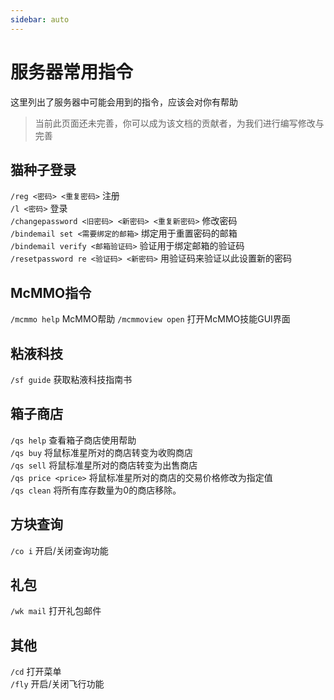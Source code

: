```yaml
---
sidebar: auto
---
```


# 服务器常用指令
这里列出了服务器中可能会用到的指令，应该会对你有帮助

> 当前此页面还未完善，你可以成为该文档的贡献者，为我们进行编写修改与完善

## 猫种子登录
`/reg <密码> <重复密码>` 注册  
`/l <密码>` 登录  
`/changepassword <旧密码> <新密码> <重复新密码>` 修改密码  
`/bindemail set <需要绑定的邮箱>` 绑定用于重置密码的邮箱  
`/bindemail verify <邮箱验证码>` 验证用于绑定邮箱的验证码  
`/resetpassword re <验证码> <新密码>` 用验证码来验证以此设置新的密码

## McMMO指令
`/mcmmo help` McMMO帮助
`/mcmmoview open` 打开McMMO技能GUI界面

## 粘液科技
`/sf guide` 获取粘液科技指南书  

## 箱子商店
`/qs help` 查看箱子商店使用帮助  
`/qs buy` 将鼠标准星所对的商店转变为收购商店  
`/qs sell` 将鼠标准星所对的商店转变为出售商店  
`/qs price <price>` 将鼠标准星所对的商店的交易价格修改为指定值  
`/qs clean` 将所有库存数量为0的商店移除。

## 方块查询
`/co i` 开启/关闭查询功能

## 礼包
`/wk mail` 打开礼包邮件

## 其他
`/cd` 打开菜单  
`/fly` 开启/关闭飞行功能